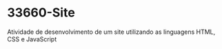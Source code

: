 # 33660-Site
Atividade de desenvolvimento de um site utilizando as linguagens HTML, CSS e JavaScript
